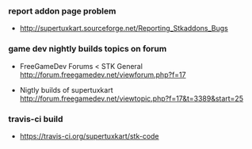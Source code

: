 

### report addon page problem

 * http://supertuxkart.sourceforge.net/Reporting_Stkaddons_Bugs


### game dev nightly builds topics on forum

 * FreeGameDev Forums < STK General http://forum.freegamedev.net/viewforum.php?f=17

 * Nigtly builds of supertuxkart http://forum.freegamedev.net/viewtopic.php?f=17&t=3389&start=25


### travis-ci build

 * https://travis-ci.org/supertuxkart/stk-code



